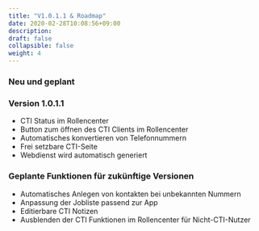 ```yaml
---
title: "V1.0.1.1 & Roadmap"
date: 2020-02-28T10:08:56+09:00
description: 
draft: false
collapsible: false
weight: 4
---
```

### Neu und geplant

### Version 1.0.1.1
- CTI Status im Rollencenter
- Button zum öffnen des CTI Clients im Rollencenter
- Automatisches konvertieren von Telefonnummern
- Frei setzbare CTI-Seite
- Webdienst wird automatisch generiert

### Geplante Funktionen für zukünftige Versionen
- Automatisches Anlegen von kontakten bei unbekannten Nummern
- Anpassung der Jobliste passend zur App
- Editierbare CTI Notizen
- Ausblenden der CTI Funktionen im Rollencenter für Nicht-CTI-Nutzer
